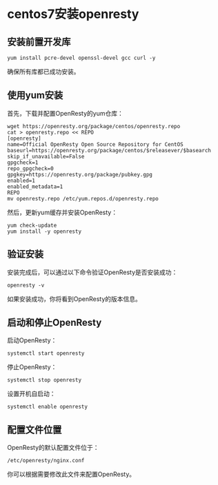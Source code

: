 # centos7安装openresty

## 安装前置开发库

```shell
yum install pcre-devel openssl-devel gcc curl -y
```

确保所有库都已成功安装。

## 使用yum安装

首先，下载并配置OpenResty的yum仓库：

```shell
wget https://openresty.org/package/centos/openresty.repo
cat > openresty.repo << REPO
[openresty]
name=Official OpenResty Open Source Repository for CentOS
baseurl=https://openresty.org/package/centos/$releasever/$basearch
skip_if_unavailable=False
gpgcheck=1
repo_gpgcheck=0
gpgkey=https://openresty.org/package/pubkey.gpg
enabled=1
enabled_metadata=1
REPO
mv openresty.repo /etc/yum.repos.d/openresty.repo
```

然后，更新yum缓存并安装OpenResty：

```shell
yum check-update
yum install -y openresty
```

## 验证安装

安装完成后，可以通过以下命令验证OpenResty是否安装成功：

```shell
openresty -v
```

如果安装成功，你将看到OpenResty的版本信息。

## 启动和停止OpenResty

启动OpenResty：

```shell
systemctl start openresty
```

停止OpenResty：

```shell
systemctl stop openresty
```

设置开机自启动：

```shell
systemctl enable openresty
```

## 配置文件位置

OpenResty的默认配置文件位于：

```shell
/etc/openresty/nginx.conf
```

你可以根据需要修改此文件来配置OpenResty。